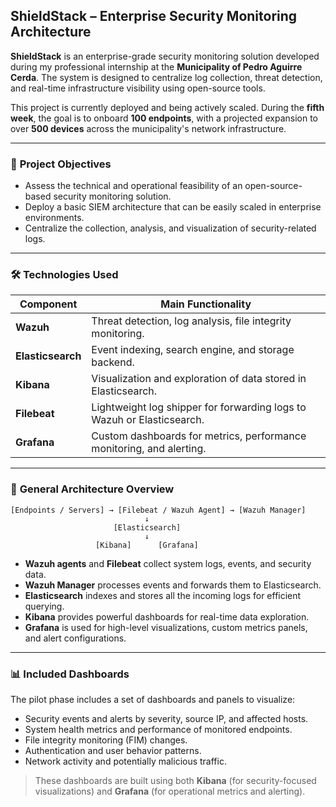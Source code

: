 ## **ShieldStack – Enterprise Security Monitoring Architecture**

**ShieldStack** is an enterprise-grade security monitoring solution developed during my professional internship at the **Municipality of Pedro Aguirre Cerda**. The system is designed to centralize log collection, threat detection, and real-time infrastructure visibility using open-source tools.

This project is currently deployed and being actively scaled. During the **fifth week**, the goal is to onboard **100 endpoints**, with a projected expansion to over **500 devices** across the municipality's network infrastructure.

---

### 📌 **Project Objectives**

* Assess the technical and operational feasibility of an open-source-based security monitoring solution.
* Deploy a basic SIEM architecture that can be easily scaled in enterprise environments.
* Centralize the collection, analysis, and visualization of security-related logs.

---

### 🛠️ **Technologies Used**

| Component         | Main Functionality                                                     |
| ----------------- | ---------------------------------------------------------------------- |
| **Wazuh**         | Threat detection, log analysis, file integrity monitoring.             |
| **Elasticsearch** | Event indexing, search engine, and storage backend.                    |
| **Kibana**        | Visualization and exploration of data stored in Elasticsearch.         |
| **Filebeat**      | Lightweight log shipper for forwarding logs to Wazuh or Elasticsearch. |
| **Grafana**       | Custom dashboards for metrics, performance monitoring, and alerting.   |

---

### 🧱 **General Architecture Overview**

```
[Endpoints / Servers] → [Filebeat / Wazuh Agent] → [Wazuh Manager]
                              ↓
                       [Elasticsearch]
                              ↓
                   [Kibana]      [Grafana]
```

* **Wazuh agents** and **Filebeat** collect system logs, events, and security data.
* **Wazuh Manager** processes events and forwards them to Elasticsearch.
* **Elasticsearch** indexes and stores all the incoming logs for efficient querying.
* **Kibana** provides powerful dashboards for real-time data exploration.
* **Grafana** is used for high-level visualizations, custom metrics panels, and alert configurations.

---

### 📊 **Included Dashboards**

The pilot phase includes a set of dashboards and panels to visualize:

* Security events and alerts by severity, source IP, and affected hosts.
* System health metrics and performance of monitored endpoints.
* File integrity monitoring (FIM) changes.
* Authentication and user behavior patterns.
* Network activity and potentially malicious traffic.

> These dashboards are built using both **Kibana** (for security-focused visualizations) and **Grafana** (for operational metrics and alerting).
